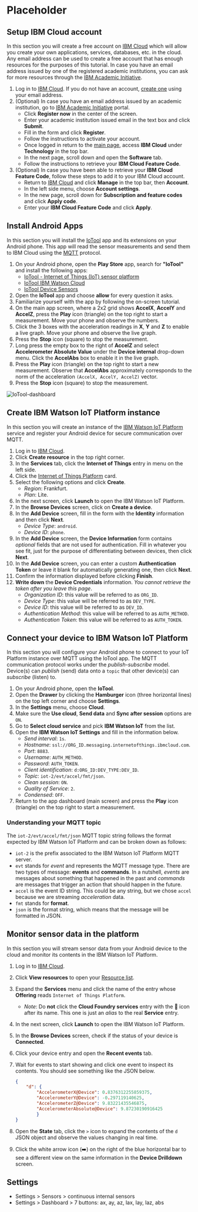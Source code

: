 # Placeholder

## Setup IBM Cloud account

In this section you will create a free account on [IBM Cloud](https://cloud.ibm.com/) which will allow you create your own applications, services, databases, etc. in the cloud. Any email address can be used to create a free account that has enough resources for the purposes of this tutorial. In case you have an email address issued by one of the registered academic institutions, you can ask for more resources through the [IBM Academic Initiative](https://www.ibm.com/academic).

1. Log in to [IBM Cloud](https://cloud.ibm.com/). If you do not have an account, [create one](https://cloud.ibm.com/registration) using your email address.
1. (Optional) In case you have an email address issued by an academic institution, go to [IBM Academic Initiative](https://www.ibm.com/academic) portal.
    * Click **Register now** in the center of the screen.
    * Enter your academic institution issued email in the text box and click **Submit**.
    * Fill in the form and click **Register**.
    * Follow the instructions to activate your account.
    * Once logged in return to the [main page](https://www.ibm.com/academic), access **IBM Cloud** under **Technology** in the top bar.
    * In the next page, scroll down and open the **Software** tab.
    * Follow the instructions to retrieve your **IBM Cloud Feature Code**.
1. (Optional) In case you have been able to retrieve your **IBM Cloud Feature Code**, follow these steps to add it to your IBM Cloud account.
    * Return to [IBM Cloud](https://cloud.ibm.com/) and click **Manage** in the top bar, then **Account**.
    * In the left side menu, choose **Account settings**.
    * In the new page, scroll down for **Subscription and feature codes** and click **Apply code**.
    * Enter your **IBM Cloud Feature Code** and click **Apply**.

## Install Android Apps

In this section you will install the [IoTool](https://iotool.io/) app and its extensions on your Android phone. This app will read the sensor measurements and send them to IBM Cloud using the [MQTT](https://en.wikipedia.org/wiki/MQTT) protocol.

1. On your Android phone, open the **Play Store** app, search for **"IoTool"** and install the following apps:
    * [IoTool - Internet of Things (IoT) sensor platform](https://play.google.com/store/apps/details?id=io.senlab.iotoolapp)
    * [IoTool IBM Watson Cloud](https://play.google.com/store/apps/details?id=io.senlab.iotool.extension.ibmwatsoncloud)
    * [IoTool Device Sensors](https://play.google.com/store/apps/details?id=io.senlab.iotool.serviceandroid)
1. Open the **IoTool** app and choose **allow** for every question it asks.
1. Familiarize yourself with the app by following the on-screen tutorial.
1. On the main app screen, where a 2x2 grid shows **AccelX**, **AccelY** and **AccelZ**, press the **Play** icon (triangle) on the top right to start a measurement. Move your phone and observe the numbers.
1. Click the 3 boxes with the acceleration readings in **X**, **Y** and **Z** to enable a live graph. Move your phone and observe the live graph.
1. Press the **Stop** icon (square) to stop the measurement.
1. Long press the empty box to the right of **AccelZ** and select **Accelerometer Absolute Value** under the **Device internal** drop-down menu. Click the **AccelAbs** box to enable it in the live graph.
1. Press the **Play** icon (triangle) on the top right to start a new measurement. Observe that **AccelAbs** approximately corresponds to the norm of the acceleration `(AccelX, AccelY, AccelZ)` vector.
1. Press the **Stop** icon (square) to stop the measurement.

![IoTool-dashboard](assets/IoTool-dashboard.png)

## Create IBM Watson IoT Platform instance

In this section you will create an instance of the [IBM Watson IoT Platform](https://www.ibm.com/cloud/watson-iot-platform) service and register your Android device for secure communication over MQTT.

1. Log in to [IBM Cloud](https://cloud.ibm.com/).
1. Click **Create resource** in the top right corner.
1. In the **Services** tab, click the **Internet of Things** entry in menu on the left side.
1. Click the [Internet of Things Platform](https://cloud.ibm.com/catalog/services/internet-of-things-platform) card.
1. Select the following options and click **Create**.
    * *Region*: Frankfurt.
    * *Plan*: Lite.
1. In the next screen, click **Launch** to open the IBM Watson IoT Platform.
1. In the **Browse Devices** screen, click on **Create a device**.
1. In the **Add Device** screen, fill in the form with the **Identity** information and then click **Next**.
    * *Device Type*: `android`.
    * *Device ID*: `phone`.
1. In the **Add Device** screen, the **Device Information** form contains *optional* fields that are not used for authentication. Fill in whatever you see fit, just for the purpose of differentiating between devices, then click **Next**.
1. In the **Add Device** screen, you can enter a custom **Authentication Token** or leave it blank for automatically generating one, then click **Next**.
1. Confirm the information displayed before clicking **Finish**.
1. **Write down** the **Device Credentials** information. *You cannot retrieve the token after you leave this page*.
    * *Organization ID*: this value will be referred to as `ORG_ID`.
    * *Device Type*: this value will be referred to as `DEV_TYPE`.
    * *Device ID*: this value will be referred to as `DEV_ID`.
    * *Authentication Method*: this value will be referred to as `AUTH_METHOD`.
    * *Authentication Token*: this value will be referred to as `AUTH_TOKEN`.

## Connect your device to IBM Watson IoT Platform

In this section you will configure your Android phone to connect to your IoT Platform instance over MQTT using the IoTool app. The MQTT communication protocol works under the *publish-subscribe* model. Device(s) can *publish* (send) data onto a `topic` that other device(s) can *subscribe* (listen) to.

1. On your Android phone, open the **IoTool**.
1. Open the **Drawer** by clicking the **Hamburger** icon (three horizontal lines) on the top left corner and choose **Settings**.
1. In the **Settings** menu, choose **Cloud**.
1. Make sure the **Use cloud**, **Send data** and **Sync after session** options are `ON`.
1. Go to **Select cloud service** and pick **IBM Watson IoT** from the list.
1. Open the **IBM Watson IoT Settings** and fill in the information below.
    * *Send interval*: `1s`.
    * *Hostname*: `ssl://ORG_ID.messaging.internetofthings.ibmcloud.com`.
    * *Port*: `8883`.
    * *Username*: `AUTH_METHOD`.
    * *Password*: `AUTH_TOKEN`.
    * *Client identification*: `d:ORG_ID:DEV_TYPE:DEV_ID`.
    * *Topic*: `iot-2/evt/accel/fmt/json`.
    * *Clean session*: `ON`.
    * *Quality of Service*: `2`.
    * *Condensed*: `OFF`.
1. Return to the app dashboard (main screen) and press the **Play** icon (triangle) on the top right to start a measurement.

### Understanding your MQTT topic

The `iot-2/evt/accel/fmt/json` MQTT topic string follows the format expected by IBM Watson IoT Platform and can be broken down as follows:

* `iot-2` is the prefix associated to the IBM Watson IoT Platform MQTT server.
* `evt` stands for *event* and represents the MQTT message type. There are two types of message: **events** and **commands**. In a nutshell, *events* are messages about something that happened in the past and *commands* are messages that trigger an action that should happen in the future.
* `accel` is the event ID string. This could be any string, but we chose `accel` because we are streaming *acceleration* data.
* `fmt` stands for **format**.
* `json` is the format string, which means that the message will be formatted in JSON.

## Monitor sensor data in the platform

In this section you will stream sensor data from your Android device to the cloud and monitor its contents in the IBM Watson IoT Platform.

1. Log in to [IBM Cloud](https://cloud.ibm.com/).
1. Click **View resources** to open your [Resource list](https://cloud.ibm.com/resources).
1. Expand the **Services** menu and click the name of the entry whose **Offering** reads `Internet of Things Platform`.
    * *Note*: Do **not** click the **Cloud Foundry services** entry with the :link: icon after its name. This one is just an *alias* to the real **Service** entry.
1. In the next screen, click **Launch** to open the IBM Watson IoT Platform.
1. In the **Browse Devices** screen, check if the status of your device is **Connected**.
1. Click your device entry and open the **Recent events** tab.
1. Wait for events to start showing and click one event to inspect its contents. You should see something like the JSON below.

    ```JSON
    {
        "d": {
            "AccelerometerX@Device": 0.8376312255859375,
            "AccelerometerY@Device": -0.297119140625,
            "AccelerometerZ@Device": 9.83221435546875,
            "AccelerometerAbsolute@Device": 9.87230190916425
            }
    }
    ```
1. Open the **State** tab, click the `>` icon to expand the contents of the `d` JSON object and observe the values changing in real time.
1. Click the white arrow icon (:arrow_right:) on the right of the blue horizontal bar to see a different view on the same information in the **Device Drilldown** screen.


## Settings

* Settings > Sensors > continuous internal sensors
* Settings > Dashboard > 7 buttons: ax, ay, az, lax, lay, laz, abs
